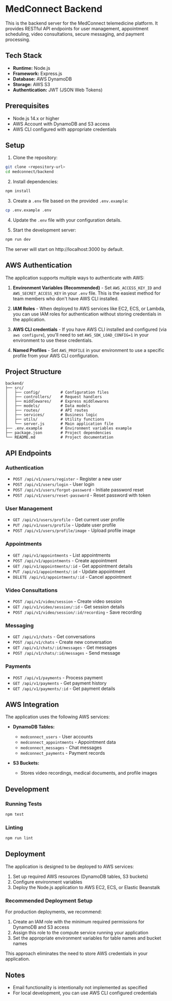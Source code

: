 # MedConnect Backend

This is the backend server for the MedConnect telemedicine platform. It provides RESTful API endpoints for user management, appointment scheduling, video consultations, secure messaging, and payment processing.

## Tech Stack

- **Runtime:** Node.js
- **Framework:** Express.js
- **Database:** AWS DynamoDB
- **Storage:** AWS S3
- **Authentication:** JWT (JSON Web Tokens)

## Prerequisites

- Node.js 14.x or higher
- AWS Account with DynamoDB and S3 access
- AWS CLI configured with appropriate credentials

## Setup

1. Clone the repository:
```bash
git clone <repository-url>
cd medconnect/backend
```

2. Install dependencies:
```bash
npm install
```

3. Create a `.env` file based on the provided `.env.example`:
```bash
cp .env.example .env
```

4. Update the `.env` file with your configuration details.

5. Start the development server:
```bash
npm run dev
```

The server will start on http://localhost:3000 by default.

## AWS Authentication

The application supports multiple ways to authenticate with AWS:

1. **Environment Variables (Recommended)** - Set `AWS_ACCESS_KEY_ID` and `AWS_SECRET_ACCESS_KEY` in your `.env` file. This is the easiest method for team members who don't have AWS CLI installed.

2. **IAM Roles** - When deployed to AWS services like EC2, ECS, or Lambda, you can use IAM roles for authentication without storing credentials in the application.

3. **AWS CLI credentials** - If you have AWS CLI installed and configured (via `aws configure`), you'll need to set `AWS_SDK_LOAD_CONFIG=1` in your environment to use these credentials.

4. **Named Profiles** - Set `AWS_PROFILE` in your environment to use a specific profile from your AWS CLI configuration.

## Project Structure

```
backend/
├── src/
│   ├── config/         # Configuration files
│   ├── controllers/    # Request handlers
│   ├── middlewares/    # Express middlewares
│   ├── models/         # Data models
│   ├── routes/         # API routes
│   ├── services/       # Business logic
│   ├── utils/          # Utility functions
│   └── server.js       # Main application file
├── .env.example        # Environment variables example
├── package.json        # Project dependencies
└── README.md           # Project documentation
```

## API Endpoints

### Authentication
- `POST /api/v1/users/register` - Register a new user
- `POST /api/v1/users/login` - User login
- `POST /api/v1/users/forgot-password` - Initiate password reset
- `POST /api/v1/users/reset-password` - Reset password with token

### User Management
- `GET /api/v1/users/profile` - Get current user profile
- `PUT /api/v1/users/profile` - Update user profile
- `POST /api/v1/users/profile/image` - Upload profile image

### Appointments
- `GET /api/v1/appointments` - List appointments
- `POST /api/v1/appointments` - Create appointment
- `GET /api/v1/appointments/:id` - Get appointment details
- `PUT /api/v1/appointments/:id` - Update appointment
- `DELETE /api/v1/appointments/:id` - Cancel appointment

### Video Consultations
- `POST /api/v1/video/session` - Create video session
- `GET /api/v1/video/session/:id` - Get session details
- `POST /api/v1/video/session/:id/recording` - Save recording

### Messaging
- `GET /api/v1/chats` - Get conversations
- `POST /api/v1/chats` - Create new conversation
- `GET /api/v1/chats/:id/messages` - Get messages
- `POST /api/v1/chats/:id/messages` - Send message

### Payments
- `POST /api/v1/payments` - Process payment
- `GET /api/v1/payments` - Get payment history
- `GET /api/v1/payments/:id` - Get payment details

## AWS Integration

The application uses the following AWS services:

- **DynamoDB Tables:**
  - `medconnect_users` - User accounts
  - `medconnect_appointments` - Appointment data
  - `medconnect_messages` - Chat messages
  - `medconnect_payments` - Payment records

- **S3 Buckets:**
  - Stores video recordings, medical documents, and profile images

## Development

### Running Tests
```bash
npm test
```

### Linting
```bash
npm run lint
```

## Deployment

The application is designed to be deployed to AWS services:

1. Set up required AWS resources (DynamoDB tables, S3 buckets)
2. Configure environment variables
3. Deploy the Node.js application to AWS EC2, ECS, or Elastic Beanstalk

### Recommended Deployment Setup

For production deployments, we recommend:

1. Create an IAM role with the minimum required permissions for DynamoDB and S3 access
2. Assign this role to the compute service running your application
3. Set the appropriate environment variables for table names and bucket names

This approach eliminates the need to store AWS credentials in your application.

## Notes

- Email functionality is intentionally not implemented as specified
- For local development, you can use AWS CLI configured credentials 